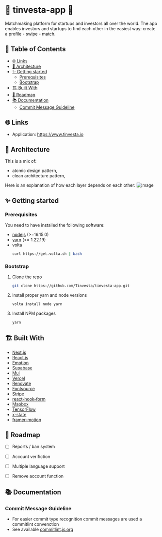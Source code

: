 
# 💸 tinvesta-app 💸

Matchmaking platform for startups and investors all over the world. The app enables investors and startups to find each other in the easiest way: create a profile - swipe - match.

## 📖 Table of Contents

- [🌐 Links](#user-content--links)
- [🎨 Architecture](#user-content--architecture)
- [✨ Getting started](#user-content--getting-started)
  - [Prerequisites](#prerequisites)
  - [Bootstrap](#bootstrap)
- [🏗️ Built With](#user-content-built-with)
- [🥅 Roadmap](#user-content-roadmap)
- [📚 Documentation](#user-content--documentation)
  - [Commit Message Guideline](#commit-message-guideline)

## 🌐 Links

- Application: https://www.tinvesta.io

## 🎨 Architecture

This is a mix of:

- atomic design pattern,
- clean architecture pattern,

Here is an explanation of how each layer depends on each other:
![image](https://michalzalecki.com/posts/elegant-frontend-architecture-layers@2x.png)

## ✨ Getting started

### Prerequisites

You need to have installed the following software:

- [nodejs](https://nodejs.org/en/) (>=16.15.0)
- [yarn](https://npmjs.com/) (>= 1.22.19)
- volta
  ```sh
  curl https://get.volta.sh | bash
  ```

### Bootstrap

1. Clone the repo
   ```sh
   git clone https://github.com/Tinvesta/tinvesta-app.git
   ```
2. Install proper yarn and node versions
   ```sh
   volta install node yarn
   ```
3. Install NPM packages
   ```sh
   yarn
   ```


## 🏗️ Built With

- [Next.js](https://nextjs.org/)
- [React.js](https://reactjs.org/)
- [Emotion](https://emotion.sh/)
- [Supabase](https://supabase.com/)
- [Mui](https://mui.com/)
- [Vercel](https://vercel.com/)
- [Renovate](https://renovatebot.com/)
- [Fontsource](https://fontsource.org/)
- [Stripe](https://stripe.com/)
- [react-hook-form](https://react-hook-form.com/)
- [Mapbox](https://www.mapbox.com/)
- [TensorFlow](https://www.tensorflow.org/js)
- [x-state](https://xstate.js.org/)
- [framer-motion](https://www.framer.com/motion/)

## 🥅 Roadmap

- [ ] Reports / ban system
- [ ] Account verifiction
- [ ] Multiple language support
- [ ] Remove account function


## 📚 Documentation

### Commit Message Guideline

- For easier commit type recognition commit messages are used a commitlint convenction
- See available [commitlint.js.org](https://commitlint.js.org)
